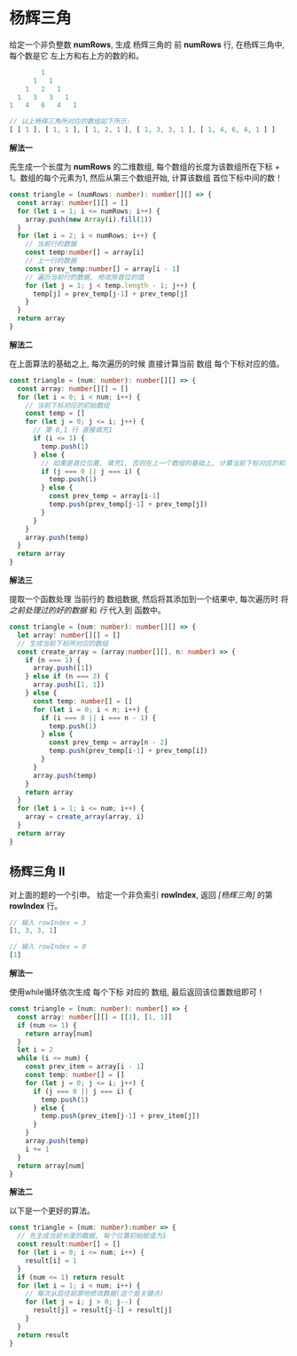 # 杨辉三角

  给定一个非负整数 **numRows**, 生成 杨辉三角的 前 **numRows** 行, 在杨辉三角中, 每个数是它 左上方和右上方的数的和。

```js
        1
      1   1
    1   2   1
  1   3   3   1
1   4   6   4   1

// 以上杨辉三角所对应的数组如下所示:
[ [ 1 ], [ 1, 1 ], [ 1, 2, 1 ], [ 1, 3, 3, 1 ], [ 1, 4, 6, 4, 1 ] ]
```

**解法一**

  先生成一个长度为 **numRows** 的二维数组, 每个数组的长度为该数组所在下标 + 1。数组的每个元素为1, 然后从第三个数组开始, 计算该数组 首位下标中间的数！

```ts
const triangle = (numRows: number): number[][] => {
  const array: number[][] = []
  for (let i = 1; i <= numRows; i++) {
    array.push(new Array(i).fill(1))
  }
  for (let i = 2; i < numRows; i++) {
    // 当前行的数据
    const temp:number[] = array[i]
    // 上一行的数据
    const prev_temp:number[] = array[i - 1]
    // 遍历当前行的数据, 修改除首位的值
    for (let j = 1; j < temp.length - 1; j++) {
      temp[j] = prev_temp[j-1] + prev_temp[j]
    }
  }
  return array
}
```

**解法二**

  在上面算法的基础之上, 每次遍历的时候 直接计算当前 数组 每个下标对应的值。

```ts
const triangle = (num: number): number[][] => {
  const array: number[][] = []
  for (let i = 0; i < num; i++) {
    // 当前下标对应的初始数组
    const temp = []
    for (let j = 0; j <= i; j++) {
      // 第 0,1 行 直接填充1
      if (i <= 1) {
        temp.push(1)
      } else {
        // 如果是首位位置, 填充1, 否则在上一个数组的基础上, 计算当前下标对应的和
        if (j === 0 || j === i) {
          temp.push(1)
        } else {
          const prev_temp = array[i-1]
          temp.push(prev_temp[j-1] + prev_temp[j])
        }
      }
    }
    array.push(temp)
  }
  return array
}
```

**解法三**

  提取一个函数处理 当前行的 数组数据, 然后将其添加到一个结果中, 每次遍历时 将 *之前处理过的好的数据* 和 *行* 代入到 函数中。

```ts
const triangle = (num: number): number[][] => {
  let array: number[][] = []
  // 生成当前下标所对应的数组
  const create_array = (array:number[][], n: number) => {
    if (n === 1) {
      array.push([1])
    } else if (n === 2) {
      array.push([1, 1])
    } else {
      const temp: number[] = []
      for (let i = 0; i < n; i++) {
        if (i === 0 || i === n - 1) {
          temp.push(1)
        } else {
          const prev_temp = array[n - 2]
          temp.push(prev_temp[i-1] + prev_temp[i])
        }
      }
      array.push(temp)
    }
    return array
  }
  for (let i = 1; i <= num; i++) {
    array = create_array(array, i)
  }
  return array
}
```

## 杨辉三角 II

  对上面的题的一个引申。
  给定一个非负索引 **rowIndex**, 返回 *[杨辉三角]* 的第 **rowIndex** 行。

```ts
// 输入 rowIndex = 3
[1, 3, 3, 1]

// 输入 rowIndex = 0
[1]
```

**解法一**

  使用while循环依次生成 每个下标 对应的 数组, 最后返回该位置数组即可！

```ts
const triangle = (num: number): number[] => {
  const array: number[][] = [[1], [1, 1]]
  if (num <= 1) {
    return array[num]
  }
  let i = 2
  while (i <= num) {
    const prev_item = array[i - 1]
    const temp: number[] = []
    for (let j = 0; j <= i; j++) {
      if (j === 0 || j === i) {
        temp.push(1)
      } else {
        temp.push(prev_item[j-1] + prev_item[j])
      }
    }
    array.push(temp)
    i += 1
  }
  return array[num]
}
```

**解法二**

  以下是一个更好的算法。

```ts
const triangle = (num: number):number => {
  // 先生成当前长度的数据, 每个位置初始赋值为1
  const result:number[] = []
  for (let i = 0; i <= num; i++) {
    result[i] = 1
  }
  if (num <= 1) return result
  for (let i = 1; i < num; i++) {
    // 每次从后往前原地修改数据(这个是关键点)
    for (let j = i; j > 0; j--) {
      result[j] = result[j-1] + result[j]
    }
  }
  return result
}
```